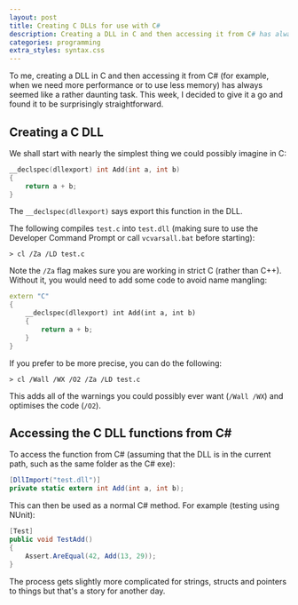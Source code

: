 ```yaml
---
layout: post
title: Creating C DLLs for use with C#
description: Creating a DLL in C and then accessing it from C# has always seemed like a daunting task. I decided to give it a go and found it to be surprisingly straightforward.
categories: programming
extra_styles: syntax.css
---
```

To me, creating a DLL in C and then accessing it from C# (for example, when we need more performance or to use less memory) has always seemed like a rather daunting task. This week, I decided to give it a go and found it to be surprisingly straightforward.

## Creating a C DLL

We shall start with nearly the simplest thing we could possibly imagine in C:

```c
__declspec(dllexport) int Add(int a, int b)
{
    return a + b;
}
```

The `__declspec(dllexport)` says export this function in the DLL.

The following compiles `test.c` into `test.dll` (making sure to use the Developer Command Prompt or call `vcvarsall.bat` before starting):

```shell
> cl /Za /LD test.c
```

Note the `/Za` flag makes sure you are working in strict C (rather than C++). Without it, you would need to add some code to avoid name mangling:

```c++
extern "C"
{
    __declspec(dllexport) int Add(int a, int b)
    {
        return a + b;
    }
}
```

If you prefer to be more precise, you can do the following:

```shell
> cl /Wall /WX /O2 /Za /LD test.c
```

This adds all of the warnings you could possibly ever want (`/Wall /WX`) and optimises the code (`/O2`).

## Accessing the C DLL functions from C#

To access the function from C# (assuming that the DLL is in the current path, such as the same folder as the C# exe):

```c#
[DllImport("test.dll")]
private static extern int Add(int a, int b);
```

This can then be used as a normal C# method. For example (testing using NUnit):

```c#
[Test]
public void TestAdd()
{
    Assert.AreEqual(42, Add(13, 29));
}
```

The process gets slightly more complicated for strings, structs and pointers to things but that's a story for another day.
